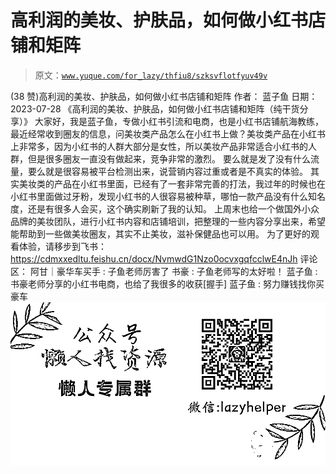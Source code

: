 # 高利润的美妆、护肤品，如何做小红书店铺和矩阵

> 原文：[`www.yuque.com/for_lazy/thfiu8/szksvflotfyuv49v`](https://www.yuque.com/for_lazy/thfiu8/szksvflotfyuv49v)

<ne-h2 id="d9f77519" data-lake-id="d9f77519"><ne-heading-ext><ne-heading-anchor></ne-heading-anchor><ne-heading-fold></ne-heading-fold></ne-heading-ext><ne-heading-content><ne-text id="u31653129">(38 赞)高利润的美妆、护肤品，如何做小红书店铺和矩阵</ne-text></ne-heading-content></ne-h2> <ne-p id="u3a98ec51" data-lake-id="u3a98ec51"><ne-text id="u78e09851">作者： 蓝子鱼</ne-text></ne-p> <ne-p id="u2e08e935" data-lake-id="u2e08e935"><ne-text id="u1c171857">日期：2023-07-28</ne-text></ne-p> <ne-p id="ufd59c0cb" data-lake-id="ufd59c0cb"><ne-text id="uf0416d44">《高利润的美妆、护肤品，如何做小红书店铺和矩阵（纯干货分享）》</ne-text></ne-p> <ne-p id="ufae9fcfb" data-lake-id="ufae9fcfb"><ne-text id="uc68e7cc9">大家好，我是蓝子鱼，专做小红书引流和电商，也是小红书店铺航海教练，最近经常收到圈友的信息，问美妆类产品怎么在小红书上做？美妆类产品在小红书上非常多，因为小红书的人群大部分是女性，所以美妆产品非常适合小红书的人群，但是很多圈友一直没有做起来，竞争非常的激烈。</ne-text></ne-p> <ne-p id="ua785c391" data-lake-id="ua785c391"><ne-text id="ue370458e">要么就是发了没有什么流量，要么就是很容易被平台检测出来，说营销内容过重或者是不真实的体验。</ne-text></ne-p> <ne-p id="uc1374c2c" data-lake-id="uc1374c2c"><ne-text id="u6a6b92aa">其实美妆类的产品在小红书里面，已经有了一套非常完善的打法，我过年的时候也在小红书里面做过牙粉，发现小红书的人很容易被种草，哪怕一款产品没有什么知名度，还是有很多人会买，这个确实刷新了我的认知。</ne-text></ne-p> <ne-p id="u93852004" data-lake-id="u93852004"><ne-text id="u4566bebf">上周末也给一个做国外小众品牌的美妆团队，进行小红书内容和店铺培训，把整理的一些内容分享出来，希望能帮助到一些做美妆圈友，其实不止美妆，滋补保健品也可以用。</ne-text></ne-p> <ne-p id="u8a47ceb9" data-lake-id="u8a47ceb9"><ne-text id="u8ccd0438">为了更好的观看体验，请移步到飞书：</ne-text>[<ne-text id="u7352763b">https://cdmxxedltu.feishu.cn/docx/NvmwdG1Nzo0ocvxgqfcclwE4nJh</ne-text>](https://cdmxxedltu.feishu.cn/docx/NvmwdG1Nzo0ocvxgqfcclwE4nJh)</ne-p> <ne-hole id="u5590378b" data-lake-id="u5590378b"><ne-card data-card-name="hr" data-card-type="block" id="oLRK4" data-event-boundary="card"><ne-p id="u0ecdc3b6" data-lake-id="u0ecdc3b6"><ne-text id="uc5fe1641">评论区：</ne-text></ne-p> <ne-p id="ue994fba0" data-lake-id="ue994fba0"><ne-text id="u1453587e">阿甘｜豪华车买手 : 子鱼老师厉害了</ne-text> <ne-text id="uc3fbd882">书豪 : 子鱼老师写的太好啦！</ne-text> <ne-text id="u358735f6">蓝子鱼 : 书豪老师分享的小红书电商，也给了我很多的收获[握手]</ne-text> <ne-text id="u507ad021">蓝子鱼 : 努力赚钱找你买豪车</ne-text></ne-p> <ne-p id="ud3b2f872" data-lake-id="ud3b2f872"><ne-card data-card-name="image" data-card-type="inline" id="WdofG" data-event-boundary="card">![](img/894d30a529e7c37bcd3392323c99941c.png)  <ne-hole id="u8c6ff3ea" data-lake-id="u8c6ff3ea"><ne-card data-card-name="hr" data-card-type="block" id="IU259" data-event-boundary="card"></ne-card></ne-hole></ne-card></ne-p></ne-card></ne-hole>